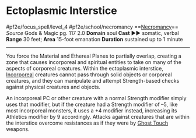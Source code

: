 # Ectoplasmic Interstice
#pf2e/focus_spell/level_4 #pf2e/school/necromancy 
==[Necromancy](rules/traits/necromancy.md)==
*Source* Gods & Magic pg. 117 2.0
**Domain** soul
**Cast** ►► somatic, verbal
**Range** 30 feet; **Area** 15-foot emanation
**Duration** sustained up to 1 minute

---
You force the Material and Ethereal Planes to partially overlap, creating a zone that causes incorporeal and spiritual entities to take on many of the aspects of corporeal creatures. Within the ectoplasmic interstice, [Incorporeal](../../../Traits/Incorporeal.md) creatures cannot pass through solid objects or corporeal creatures, and they can manipulate and attempt Strength-based checks against physical creatures and objects.

An incorporeal PC or other creature with a normal Strength modifier simply uses that modifier, but if the creature had a Strength modifier of –5, like most incorporeal monsters, it uses a +4 modifier instead, increasing its Athletics modifier by 9 accordingly. Attacks against creatures that are within the interstice overcome resistances as if they were by [Ghost Touch](../../../Items/Runes/Weapon%20Property%20Runes/Ghost%20Touch.md) weapons.